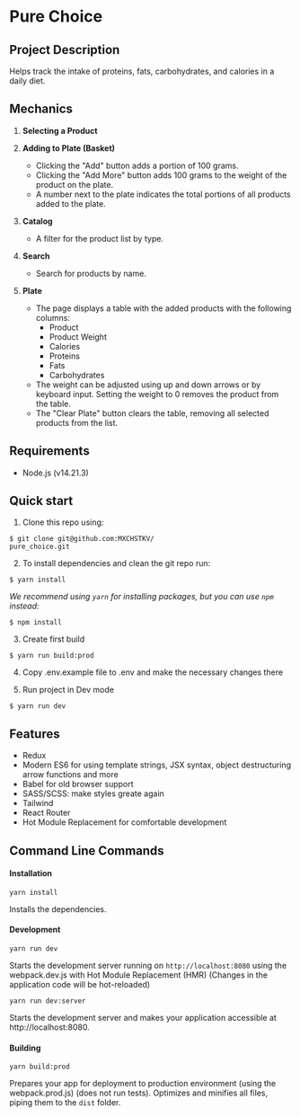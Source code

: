 # Pure Choice

## Project Description

Helps track the intake of proteins, fats, carbohydrates, and calories in a daily diet.

## Mechanics

1. **Selecting a Product**

2. **Adding to Plate (Basket)**
    - Clicking the "Add" button adds a portion of 100 grams.
    - Clicking the "Add More" button adds 100 grams to the weight of the product on the plate.
    - A number next to the plate indicates the total portions of all products added to the plate.

3. **Catalog**
    - A filter for the product list by type.

4. **Search**
    - Search for products by name.

5. **Plate**
    - The page displays a table with the added products with the following columns:
        - Product
        - Product Weight
        - Calories
        - Proteins
        - Fats
        - Carbohydrates
    - The weight can be adjusted using up and down arrows or by keyboard input. Setting the weight to 0 removes the product from the table.
    - The "Clear Plate" button clears the table, removing all selected products from the list.

## Requirements

- Node.js (v14.21.3)

## Quick start

1. Clone this repo using:
  ```shell
  $ git clone git@github.com:MXCHSTKV/
  pure_choice.git
  ```

2. To install dependencies and clean the git repo run:

  ```shell
  $ yarn install
  ```

  *We recommend using `yarn` for installing packages, but you can use `npm` instead*:

  ```shell
  $ npm install
  ```
3. Create first build

  ```shell
  $ yarn run build:prod
  ```
4. Copy .env.example file to .env and make the necessary changes there

5. Run project in Dev mode

  ```shell
  $ yarn run dev
  ```

## Features

* Redux
* Modern ES6 for using template strings, JSX syntax, object destructuring arrow functions and more
* Babel for old browser support
* SASS/SCSS: make styles greate again
* Tailwind
* React Router
* Hot Module Replacement for comfortable development

## Command Line Commands

#### Installation

```Shell
yarn install
```
Installs the dependencies.

#### Development

```Shell
yarn run dev
```

Starts the development server running on `http://localhost:8080` using the webpack.dev.js with Hot Module Replacement (HMR) (Changes in the application code will be hot-reloaded)

```Shell
yarn run dev:server
```

Starts the development server and makes your application accessible at http://localhost:8080.

#### Building

```Shell
yarn build:prod
```

Prepares your app for deployment to production environment (using the webpack.prod.js) (does not run tests). Optimizes and minifies all files, piping them to the `dist` folder.
